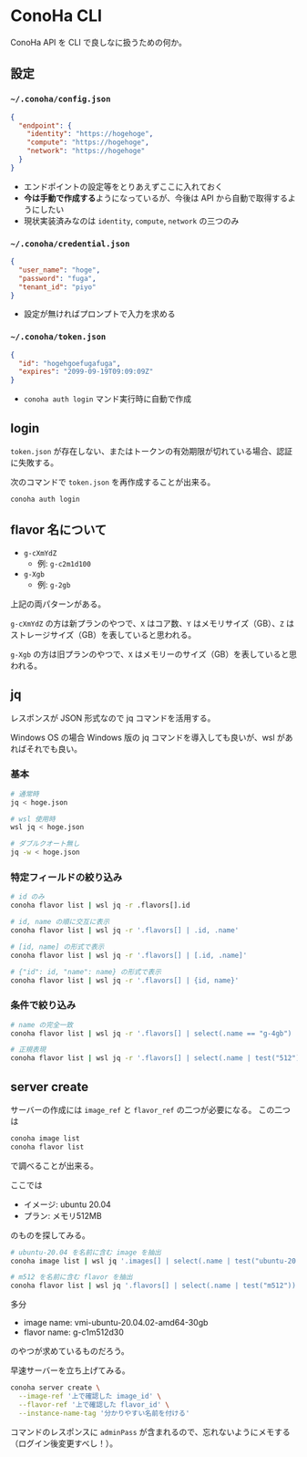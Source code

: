 # ConoHa CLI

ConoHa API を CLI で良しなに扱うための何か。

## 設定

### `~/.conoha/config.json`

```json
{
  "endpoint": {
    "identity": "https://hogehoge",
    "compute": "https://hogehoge",
    "network": "https://hogehoge"
  }
}
```

* エンドポイントの設定等をとりあえずここに入れておく
* **今は手動で作成する**ようになっているが、今後は API から自動で取得するようにしたい
* 現状実装済みなのは `identity`, `compute`, `network` の三つのみ

### `~/.conoha/credential.json`

```json
{
  "user_name": "hoge",
  "password": "fuga",
  "tenant_id": "piyo"
}
```

* 設定が無ければプロンプトで入力を求める

### `~/.conoha/token.json`

```json
{
  "id": "hogehgoefugafuga",
  "expires": "2099-09-19T09:09:09Z"
}
```

* `conoha auth login` マンド実行時に自動で作成

## login

`token.json` が存在しない、またはトークンの有効期限が切れている場合、認証に失敗する。

次のコマンドで `token.json` を再作成することが出来る。

```sh
conoha auth login
```

## flavor 名について

* `g-cXmYdZ`
  * 例: `g-c2m1d100`
* `g-Xgb`
  * 例: `g-2gb`

上記の両パターンがある。

`g-cXmYdZ` の方は新プランのやつで、`X` はコア数、`Y` はメモリサイズ（GB）、`Z` はストレージサイズ（GB）を表していると思われる。

`g-Xgb` の方は旧プランのやつで、`X` はメモリーのサイズ（GB）を表していると思われる。


## jq

レスポンスが JSON 形式なので jq コマンドを活用する。

Windows OS の場合 Windows 版の jq コマンドを導入しても良いが、wsl があればそれでも良い。

### 基本

```sh
# 通常時
jq < hoge.json

# wsl 使用時
wsl jq < hoge.json

# ダブルクオート無し
jq -w < hoge.json
```

### 特定フィールドの絞り込み

```sh
# id のみ
conoha flavor list | wsl jq -r .flavors[].id

# id, name の順に交互に表示
conoha flavor list | wsl jq -r '.flavors[] | .id, .name'

# [id, name] の形式で表示
conoha flavor list | wsl jq -r '.flavors[] | [.id, .name]'

# {"id": id, "name": name} の形式で表示
conoha flavor list | wsl jq -r '.flavors[] | {id, name}'
```

### 条件で絞り込み

```sh
# name の完全一致
conoha flavor list | wsl jq -r '.flavors[] | select(.name == "g-4gb") | .id, .name'

# 正規表現
conoha flavor list | wsl jq -r '.flavors[] | select(.name | test("512")) | .id, .name'
```

## server create

サーバーの作成には `image_ref` と `flavor_ref` の二つが必要になる。
この二つは

```sh
conoha image list
conoha flavor list
```

で調べることが出来る。

ここでは

* イメージ: ubuntu 20.04
* プラン: メモリ512MB

のものを探してみる。

```sh
# ubuntu-20.04 を名前に含む image を抽出
conoha image list | wsl jq '.images[] | select(.name | test("ubuntu-20.04")) | .name, .id'

# m512 を名前に含む flavor を抽出
conoha flavor list | wsl jq '.flavors[] | select(.name | test("m512")) | .name, .id'
```

多分

* image name: vmi-ubuntu-20.04.02-amd64-30gb
* flavor name: g-c1m512d30

のやつが求めているものだろう。

早速サーバーを立ち上げてみる。

```sh
conoha server create \
  --image-ref '上で確認した image_id' \
  --flavor-ref '上で確認した flavor_id' \
  --instance-name-tag '分かりやすい名前を付ける'
```

コマンドのレスポンスに `adminPass` が含まれるので、忘れないようにメモする（ログイン後変更すべし！）。
